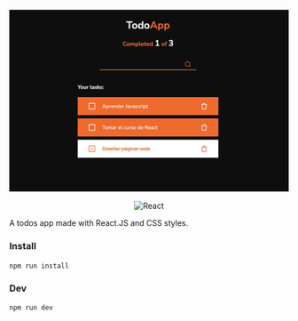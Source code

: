 <img
    src="./public/ss.jpeg"
/>

<div align="center">

![React](https://img.shields.io/badge/react-%2320232a.svg?style=for-the-badge&logo=react&logoColor=%2361DAFB)

</div>

A todos app made with React.JS and CSS styles.

### Install

```
npm run install
```

### Dev

```
npm run dev
```
